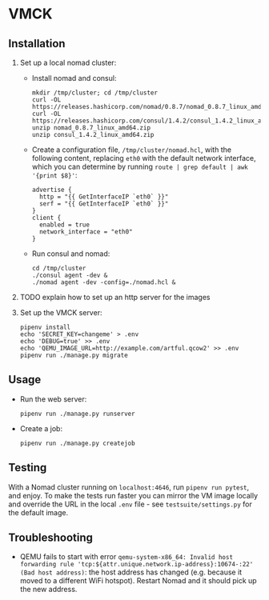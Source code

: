 # VMCK

## Installation

1. Set up a local nomad cluster:

    * Install nomad and consul:
        ```shell
        mkdir /tmp/cluster; cd /tmp/cluster
        curl -OL https://releases.hashicorp.com/nomad/0.8.7/nomad_0.8.7_linux_amd64.zip
        curl -OL https://releases.hashicorp.com/consul/1.4.2/consul_1.4.2_linux_amd64.zip
        unzip nomad_0.8.7_linux_amd64.zip
        unzip consul_1.4.2_linux_amd64.zip
        ```

    * Create a configuration file, `/tmp/cluster/nomad.hcl`, with the following
      content, replacing `eth0` with the default network interface, which you
      can determine by running `route | grep default | awk '{print $8}'`:
        ```hcl
        advertise {
          http = "{{ GetInterfaceIP `eth0` }}"
          serf = "{{ GetInterfaceIP `eth0` }}"
        }
        client {
          enabled = true
          network_interface = "eth0"
        }
        ```

    * Run consul and nomad:
        ```shell
        cd /tmp/cluster
        ./consul agent -dev &
        ./nomad agent -dev -config=./nomad.hcl &
        ```

2. TODO explain how to set up an http server for the images

3. Set up the VMCK server:
    ```shell
    pipenv install
    echo 'SECRET_KEY=changeme' > .env
    echo 'DEBUG=true' >> .env
    echo 'QEMU_IMAGE_URL=http://example.com/artful.qcow2' >> .env
    pipenv run ./manage.py migrate
    ```

## Usage

* Run the web server:
    ```shell
    pipenv run ./manage.py runserver
    ```

* Create a job:
    ```shell
    pipenv run ./manage.py createjob
    ```

## Testing
With a Nomad cluster running on `localhost:4646`, run `pipenv run pytest`, and
enjoy. To make the tests run faster you can mirror the VM image locally and
override the URL in the local `.env` file - see `testsuite/settings.py` for the
default image.

## Troubleshooting
* QEMU fails to start with error `qemu-system-x86_64: Invalid host forwarding
  rule 'tcp:${attr.unique.network.ip-address}:10674-:22' (Bad host address)`:
  the host address has changed (e.g. because it moved to a different WiFi
  hotspot). Restart Nomad and it should pick up the new address.
